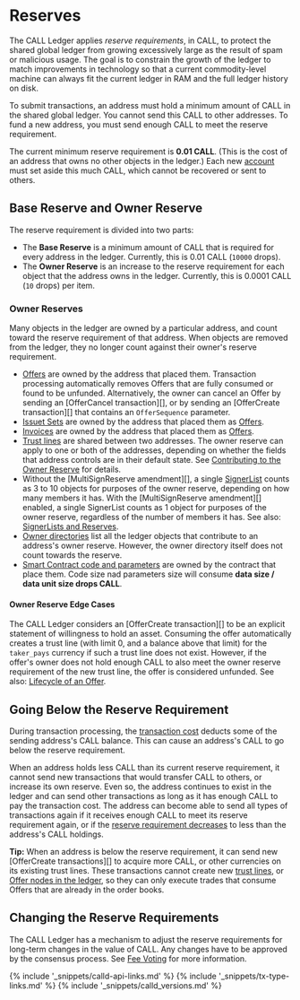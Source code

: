 # Reserves

The CALL Ledger applies _reserve requirements_, in CALL, to protect the shared global ledger from growing excessively large as the result of spam or malicious usage. The goal is to constrain the growth of the ledger to match improvements in technology so that a current commodity-level machine can always fit the current ledger in RAM and the full ledger history on disk.

To submit transactions, an address must hold a minimum amount of CALL in the shared global ledger. You cannot send this CALL to other addresses. To fund a new address, you must send enough CALL to meet the reserve requirement.

The current minimum reserve requirement is **0.01 CALL**. (This is the cost of an address that owns no other objects in the ledger.) Each new [account](accounts.html) must set aside this much CALL, which cannot be recovered or sent to others.


## Base Reserve and Owner Reserve

The reserve requirement is divided into two parts:

* The **Base Reserve** is a minimum amount of CALL that is required for every address in the ledger. Currently, this is 0.01 CALL (`10000` drops).
* The **Owner Reserve** is an increase to the reserve requirement for each object that the address owns in the ledger. Currently, this is 0.0001 CALL (`10` drops) per item.


### Owner Reserves

Many objects in the ledger are owned by a particular address, and count toward the reserve requirement of that address. When objects are removed from the ledger, they no longer count against their owner's reserve requirement.

- [Offers](offer.html) are owned by the address that placed them. Transaction processing automatically removes Offers that are fully consumed or found to be unfunded. Alternatively, the owner can cancel an Offer by sending an [OfferCancel transaction][], or by sending an [OfferCreate transaction][] that contains an `OfferSequence` parameter.
- [Issuet Sets](issueset.html) are owned by the address that placed them as [Offers](offer.html).
- [Invoices](invoice.html) are owned by the address that placed them as [Offers](offer.html).
- [Trust lines](callstate.html) are shared between two addresses. The owner reserve can apply to one or both of the addresses, depending on whether the fields that address controls are in their default state. See [Contributing to the Owner Reserve](callstate.html#contributing-to-the-owner-reserve) for details.
- Without the [MultiSignReserve amendment][], a single [SignerList](signerlist.html) counts as 3 to 10 objects for purposes of the owner reserve, depending on how many members it has. With the [MultiSignReserve amendment][] enabled, a single SignerList counts as 1 object for purposes of the owner reserve, regardless of the number of members it has. See also: [SignerLists and Reserves](signerlist.html#signerlists-and-reserves).
- [Owner directories](directorynode.html) list all the ledger objects that contribute to an address's owner reserve. However, the owner directory itself does not count towards the reserve.
- [Smart Contract code and parameters](smart-contract.html) are owned by the contract that place them. Code size nad parameters size will consume **data size / data unit size drops CALL**. 


#### Owner Reserve Edge Cases

The CALL Ledger considers an [OfferCreate transaction][] to be an explicit statement of willingness to hold an asset. Consuming the offer automatically creates a trust line (with limit 0, and a balance above that limit) for the `taker_pays` currency if such a trust line does not exist. However, if the offer's owner does not hold enough CALL to also meet the owner reserve requirement of the new trust line, the offer is considered unfunded. See also: [Lifecycle of an Offer](offers.html#lifecycle-of-an-offer).


## Going Below the Reserve Requirement

During transaction processing, the [transaction cost](transaction-cost.html) deducts some of the sending address's CALL balance. This can cause an address's CALL to go below the reserve requirement.

When an address holds less CALL than its current reserve requirement, it cannot send new transactions that would transfer CALL to others, or increase its own reserve. Even so, the address continues to exist in the ledger and can send other transactions as long as it has enough CALL to pay the transaction cost. The address can become able to send all types of transactions again if it receives enough CALL to meet its reserve requirement again, or if the [reserve requirement decreases](#changing-the-reserve-requirements) to less than the address's CALL holdings.

**Tip:** When an address is below the reserve requirement, it can send new [OfferCreate transactions][] to acquire more CALL, or other currencies on its existing trust lines. These transactions cannot create new [trust lines](callstate.html), or [Offer nodes in the ledger](offer.html), so they can only execute trades that consume Offers that are already in the order books.


## Changing the Reserve Requirements

The CALL Ledger has a mechanism to adjust the reserve requirements for long-term changes in the value of CALL. Any changes have to be approved by the consensus process. See [Fee Voting](fee-voting.html) for more information.

<!--{# common link defs #}-->
{% include '_snippets/calld-api-links.md' %}
{% include '_snippets/tx-type-links.md' %}
{% include '_snippets/calld_versions.md' %}
